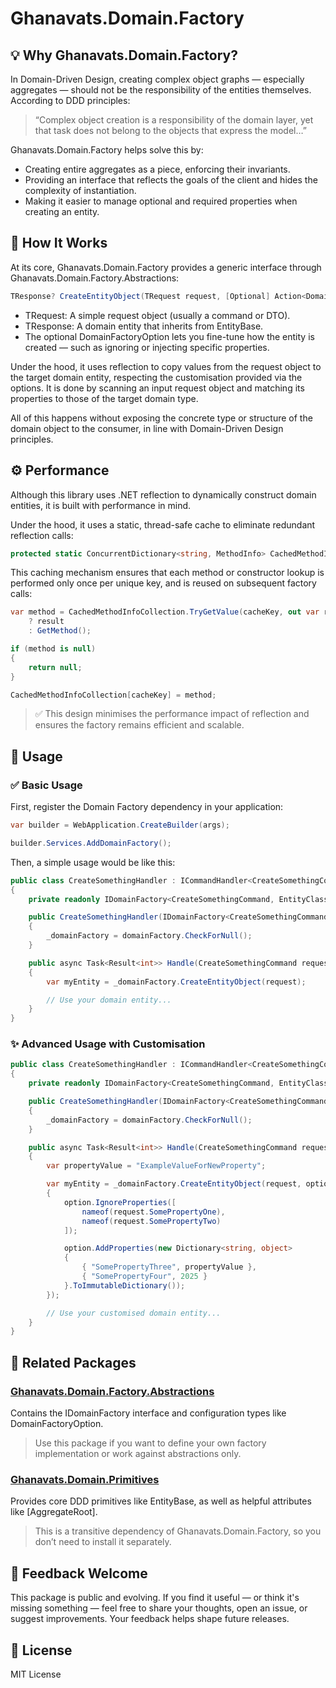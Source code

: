 # Ghanavats.Domain.Factory

## 💡 Why Ghanavats.Domain.Factory?
In Domain-Driven Design, creating complex object graphs — especially aggregates — 
should not be the responsibility of the entities themselves. According to DDD principles:

> “Complex object creation is a responsibility of the domain layer, yet that task does not belong to the objects that express the model…”

Ghanavats.Domain.Factory helps solve this by:

* Creating entire aggregates as a piece, enforcing their invariants.
* Providing an interface that reflects the goals of the client and hides the complexity of instantiation.
* Making it easier to manage optional and required properties when creating an entity.

## 🧱 How It Works
At its core, Ghanavats.Domain.Factory provides a generic interface through Ghanavats.Domain.Factory.Abstractions:

```csharp
TResponse? CreateEntityObject(TRequest request, [Optional] Action<DomainFactoryOption> action);
```
* TRequest: A simple request object (usually a command or DTO).
* TResponse: A domain entity that inherits from EntityBase.
* The optional DomainFactoryOption lets you fine-tune how the entity is created — such as ignoring or injecting specific properties.

Under the hood, it uses reflection to copy values from the request object to the target domain entity, 
respecting the customisation provided via the options. It is done by scanning an input request object 
and matching its properties to those of the target domain type.

All of this happens without exposing the concrete type or structure of the domain object to the consumer,
in line with Domain-Driven Design principles.

## ⚙️ Performance
Although this library uses .NET reflection to dynamically construct domain entities, 
it is built with performance in mind.

Under the hood, it uses a static, thread-safe cache to eliminate redundant reflection calls:

```csharp
protected static ConcurrentDictionary<string, MethodInfo> CachedMethodInfoCollection { get; set; } = new();
```

This caching mechanism ensures that each method or constructor lookup is performed only once per unique key,
and is reused on subsequent factory calls:

```csharp
var method = CachedMethodInfoCollection.TryGetValue(cacheKey, out var result)
    ? result
    : GetMethod();

if (method is null)
{
    return null;
}

CachedMethodInfoCollection[cacheKey] = method;
```

> ✅ This design minimises the performance impact of reflection and ensures the
> factory remains efficient and scalable.

## 🚀 Usage
### ✅ Basic Usage

First, register the Domain Factory dependency in your application:

```csharp
var builder = WebApplication.CreateBuilder(args);

builder.Services.AddDomainFactory();
```

Then, a simple usage would be like this:

```csharp
public class CreateSomethingHandler : ICommandHandler<CreateSomethingCommand, SomeResult<int>>
{
    private readonly IDomainFactory<CreateSomethingCommand, EntityClass> _domainFactory;

    public CreateSomethingHandler(IDomainFactory<CreateSomethingCommand, EntityClass> domainFactory)
    {
        _domainFactory = domainFactory.CheckForNull();
    }

    public async Task<Result<int>> Handle(CreateSomethingCommand request, CancellationToken cancellationToken)
    {
        var myEntity = _domainFactory.CreateEntityObject(request);

        // Use your domain entity...
    }
}
```
### ✨ Advanced Usage with Customisation

```csharp
public class CreateSomethingHandler : ICommandHandler<CreateSomethingCommand, SomeResult<int>>
{
    private readonly IDomainFactory<CreateSomethingCommand, EntityClass> _domainFactory;

    public CreateSomethingHandler(IDomainFactory<CreateSomethingCommand, EntityClass> domainFactory)
    {
        _domainFactory = domainFactory.CheckForNull();
    }

    public async Task<Result<int>> Handle(CreateSomethingCommand request, CancellationToken cancellationToken)
    {
        var propertyValue = "ExampleValueForNewProperty";

        var myEntity = _domainFactory.CreateEntityObject(request, option =>
        {
            option.IgnoreProperties([
                nameof(request.SomePropertyOne),
                nameof(request.SomePropertyTwo)
            ]);

            option.AddProperties(new Dictionary<string, object>
            {
                { "SomePropertyThree", propertyValue },
                { "SomePropertyFour", 2025 }
            }.ToImmutableDictionary());
        });

        // Use your customised domain entity...
    }
}
```

## 🔗 Related Packages
### [Ghanavats.Domain.Factory.Abstractions](https://www.nuget.org/packages/Ghanavats.Domain.Factory)
Contains the IDomainFactory interface and configuration types like DomainFactoryOption.

> Use this package if you want to define your own factory implementation or work against abstractions only.

### [Ghanavats.Domain.Primitives](https://www.nuget.org/packages/Ghanavats.Domain.Primitives)
Provides core DDD primitives like EntityBase, as well as helpful attributes like [AggregateRoot].

> This is a transitive dependency of Ghanavats.Domain.Factory, so you don’t need to install it separately.

## 🤝 Feedback Welcome
This package is public and evolving. If you find it useful — or think it's missing something — 
feel free to share your thoughts, open an issue, or suggest improvements. 
Your feedback helps shape future releases.

## 📄 License
MIT License
